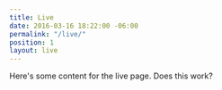 ```yaml
---
title: Live
date: 2016-03-16 18:22:00 -06:00
permalink: "/live/"
position: 1
layout: live
---
```


Here's some content for the live page. Does this work?
